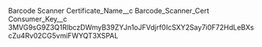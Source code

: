 <?xml version="1.0" encoding="UTF-8"?>
<CustomMetadata xmlns="http://soap.sforce.com/2006/04/metadata" xmlns:xsi="http://www.w3.org/2001/XMLSchema-instance" xmlns:xsd="http://www.w3.org/2001/XMLSchema">
    <label>Barcode Scanner</label>
    <values>
        <field>Certificate_Name__c</field>
        <value xsi:type="xsd:string">Barcode_Scanner_Cert</value>
    </values>
    <values>
        <field>Consumer_Key__c</field>
        <value xsi:type="xsd:string">3MVG9sG9Z3Q1RlbczDWmyB39ZYJn1oJFVdjrf0IcSXY2Say7i0F72HdLeBXscZu4Rv02CG5vmiFWYQT3XSPAL</value>
    </values>
</CustomMetadata>
